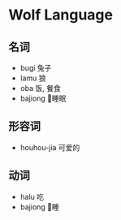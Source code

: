 # Wolf Language

## 名词
* bugi  兔子
* lamu  狼
* oba 饭, 餐食
* bajiong 睡眠

## 形容词
* houhou-jia 可爱的

## 动词
* halu 吃
* bajiong 睡

